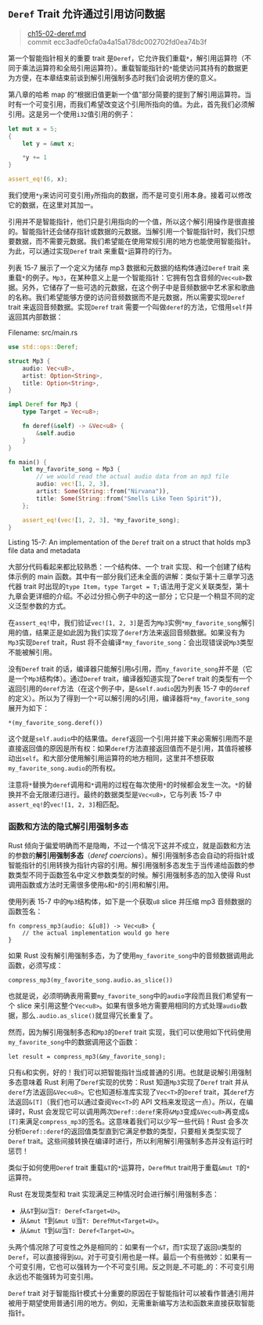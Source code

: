 ## `Deref` Trait 允许通过引用访问数据

> [ch15-02-deref.md](https://github.com/rust-lang/book/blob/master/second-edition/src/ch15-02-deref.md)
> <br>
> commit ecc3adfe0cfa0a4a15a178dc002702fd0ea74b3f

第一个智能指针相关的重要 trait 是`Deref`，它允许我们重载`*`，解引用运算符（不同于乘法运算符和全局引用运算符）。重载智能指针的`*`能使访问其持有的数据更为方便，在本章结束前谈到解引用强制多态时我们会说明方便的意义。

第八章的哈希 map 的“根据旧值更新一个值”部分简要的提到了解引用运算符。当时有一个可变引用，而我们希望改变这个引用所指向的值。为此，首先我们必须解引用。这是另一个使用`i32`值引用的例子：

```rust
let mut x = 5;
{
    let y = &mut x;

    *y += 1
}

assert_eq!(6, x);
```

我们使用`*y`来访问可变引用`y`所指向的数据，而不是可变引用本身。接着可以修改它的数据，在这里对其加一。

引用并不是智能指针，他们只是引用指向的一个值，所以这个解引用操作是很直接的。智能指针还会储存指针或数据的元数据。当解引用一个智能指针时，我们只想要数据，而不需要元数据。我们希望能在使用常规引用的地方也能使用智能指针。为此，可以通过实现`Deref` trait 来重载`*`运算符的行为。

列表 15-7 展示了一个定义为储存 mp3 数据和元数据的结构体通过`Deref` trait 来重载`*`的例子。`Mp3`，在某种意义上是一个智能指针：它拥有包含音频的`Vec<u8>`数据。另外，它储存了一些可选的元数据，在这个例子中是音频数据中艺术家和歌曲的名称。我们希望能够方便的访问音频数据而不是元数据，所以需要实现`Deref` trait 来返回音频数据。实现`Deref` trait 需要一个叫做`deref`的方法，它借用`self`并返回其内部数据：

<span class="filename">Filename: src/main.rs</span>

```rust
use std::ops::Deref;

struct Mp3 {
    audio: Vec<u8>,
    artist: Option<String>,
    title: Option<String>,
}

impl Deref for Mp3 {
    type Target = Vec<u8>;

    fn deref(&self) -> &Vec<u8> {
        &self.audio
    }
}

fn main() {
    let my_favorite_song = Mp3 {
        // we would read the actual audio data from an mp3 file
        audio: vec![1, 2, 3],
        artist: Some(String::from("Nirvana")),
        title: Some(String::from("Smells Like Teen Spirit")),
    };

    assert_eq!(vec![1, 2, 3], *my_favorite_song);
}
```

<span class="caption">Listing 15-7: An implementation of the `Deref` trait on a
struct that holds mp3 file data and metadata</span>

大部分代码看起来都比较熟悉：一个结构体、一个 trait 实现、和一个创建了结构体示例的 main 函数。其中有一部分我们还未全面的讲解：类似于第十三章学习迭代器 trait 时出现的`type Item`，`type Target = T;`语法用于定义关联类型，第十九章会更详细的介绍。不必过分担心例子中的这一部分；它只是一个稍显不同的定义泛型参数的方式。

在`assert_eq!`中，我们验证`vec![1, 2, 3]`是否为`Mp3`实例`*my_favorite_song`解引用的值，结果正是如此因为我们实现了`deref`方法来返回音频数据。如果没有为`Mp3`实现`Deref` trait，Rust 将不会编译`*my_favorite_song`：会出现错误说`Mp3`类型不能被解引用。

没有`Deref` trait 的话，编译器只能解引用`&`引用，而`my_favorite_song`并不是（它是一个`Mp3`结构体）。通过`Deref` trait，编译器知道实现了`Deref` trait 的类型有一个返回引用的`deref`方法（在这个例子中，是`&self.audio`因为列表 15-7 中的`deref`的定义）。所以为了得到一个`*`可以解引用的`&`引用，编译器将`*my_favorite_song`展开为如下：

```rust,ignore
*(my_favorite_song.deref())
```

这个就是`self.audio`中的结果值。`deref`返回一个引用并接下来必需解引用而不是直接返回值的原因是所有权：如果`deref`方法直接返回值而不是引用，其值将被移动出`self`。和大部分使用解引用运算符的地方相同，这里并不想获取`my_favorite_song.audio`的所有权。

注意将`*`替换为`deref`调用和`*`调用的过程在每次使用`*`的时候都会发生一次。`*`的替换并不会无限递归进行。最终的数据类型是`Vec<u8>`，它与列表 15-7 中`assert_eq!`的`vec![1, 2, 3]`相匹配。

### 函数和方法的隐式解引用强制多态

Rust 倾向于偏爱明确而不是隐晦，不过一个情况下这并不成立，就是函数和方法的参数的**解引用强制多态**（*deref coercions*）。解引用强制多态会自动的将指针或智能指针的引用转换为指针内容的引用。解引用强制多态发生于当传递给函数的参数类型不同于函数签名中定义参数类型的时候。解引用强制多态的加入使得 Rust 调用函数或方法时无需很多使用`&`和`*`的引用和解引用。

使用列表 15-7 中的`Mp3`结构体，如下是一个获取`u8` slice 并压缩 mp3 音频数据的函数签名：

```rust,ignore
fn compress_mp3(audio: &[u8]) -> Vec<u8> {
    // the actual implementation would go here
}
```

如果 Rust 没有解引用强制多态，为了使用`my_favorite_song`中的音频数据调用此函数，必须写成：

```rust,ignore
compress_mp3(my_favorite_song.audio.as_slice())
```

也就是说，必须明确表用需要`my_favorite_song`中的`audio`字段而且我们希望有一个 slice 来引用这整个`Vec<u8>`。如果有很多地方需要用相同的方式处理`audio`数据，那么`.audio.as_slice()`就显得冗长重复了。

然而，因为解引用强制多态和`Mp3`的`Deref` trait 实现，我们可以使用如下代码使用`my_favorite_song`中的数据调用这个函数：

```rust,ignore
let result = compress_mp3(&my_favorite_song);
```

只有`&`和实例，好的！我们可以把智能指针当成普通的引用。也就是说解引用强制多态意味着 Rust 利用了`Deref`实现的优势：Rust 知道`Mp3`实现了`Deref` trait 并从`deref`方法返回`&Vec<u8>`。它也知道标准库实现了`Vec<T>`的`Deref` trait，其`deref`方法返回`&[T]`（我们也可以通过查阅`Vec<T>`的 API 文档来发现这一点）。所以，在编译时，Rust 会发现它可以调用两次`Deref::deref`来将`&Mp3`变成`&Vec<u8>`再变成`&[T]`来满足`compress_mp3`的签名。这意味着我们可以少写一些代码！Rust 会多次分析`Deref::deref`的返回值类型直到它满足参数的类型，只要相关类型实现了`Deref` trait。这些间接转换在编译时进行，所以利用解引用强制多态并没有运行时惩罚！

类似于如何使用`Deref` trait 重载`&T`的`*`运算符，`DerefMut` trait用于重载`&mut T`的`*`运算符。

Rust 在发现类型和 trait 实现满足三种情况时会进行解引用强制多态：

* 从`&T`到`&U`当`T: Deref<Target=U>`。
* 从`&mut T`到`&mut U`当`T: DerefMut<Target=U>`。
* 从`&mut T`到`&U`当`T: Deref<Target=U>`。

头两个情况除了可变性之外是相同的：如果有一个`&T`，而`T`实现了返回`U`类型的`Deref`，可以直接得到`&U`。对于可变引用也是一样。最后一个有些微妙：如果有一个可变引用，它也可以强转为一个不可变引用。反之则是_不可能_的：不可变引用永远也不能强转为可变引用。

`Deref` trait 对于智能指针模式十分重要的原因在于智能指针可以被看作普通引用并被用于期望使用普通引用的地方。例如，无需重新编写方法和函数来直接获取智能指针。